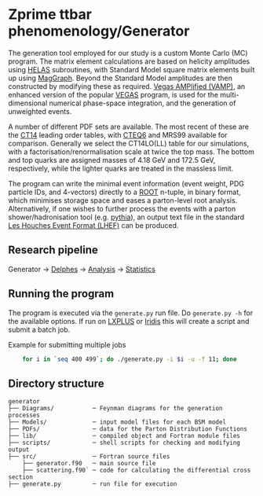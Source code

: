 # Zprime ttbar phenomenology/Generator

The generation tool employed for our study is a custom Monte Carlo (MC) program.
The matrix element calculations are based on helicity amplitudes using [HELAS](http://inspirehep.net/record/336604?ln=en) subroutines, with Standard Model square matrix elements built up using [MagGraph](http://madgraph.physics.illinois.edu). Beyond the Standard Model amplitudes are then constructed by modifying these as required. [Vegas AMPlified (VAMP)](http://www.sciencedirect.com/science/article/pii/S001046559900209X?via%3Dihub), an enhanced version of the popular [VEGAS](https://en.wikipedia.org/wiki/VEGAS_algorithm) program, is used for the multi-dimensional numerical phase-space integration, and the generation of unweighted events.

A number of different PDF sets are available.
The most recent of these are the [CT14](http://hep.pa.msu.edu/cteq/public/index.html) leading order tables, with [CTEQ6](http://hep.pa.msu.edu/cteq/public/cteq6.htmlmrs) and MRS99 available for comparison. Generally we select the CT14LO(LL) table for our simulations, with a factorisation/renormalisation scale at twice the top mass. The bottom and top quarks are assigned masses of 4.18 GeV and 172.5 GeV, respectively, while the lighter quarks are treated in the massless limit.

The program can write the minimal event information (event weight, PDG particle IDs, and 4-vectors) directly to a [ROOT](https://root.cern.ch) n-tuple, in binary format, which minimises storage space and eases a parton-level root analysis. Alternatively, if one wishes to further process the events with a parton shower/hadronisation tool (e.g. [pythia](http://home.thep.lu.se/~torbjorn/Pythia.html)), an output text file in the standard [Les Houches Event Format (LHEF)](https://arxiv.org/abs/hep-ph/0609017) can be produced.

## Research pipeline

Generator -> 
[Delphes](https://gitlab.com/zprime-ttbar-phenomenology/delphes) -> 
[Analysis](https://gitlab.com/zprime-ttbar-phenomenology/analysis) -> 
[Statistics](https://gitlab.com/zprime-ttbar-phenomenology/statistics)

## Running the program

The program is executed via the `generate.py` run file.
Do `generate.py -h` for the available options.
If run on [LXPLUS](http://information-technology.web.cern.ch/services/lxplus-service) or [Iridis](https://www.southampton.ac.uk/isolutions/staff/iridis.page) this will create a script and submit a batch job.

Example for submitting multiple jobs
```sh
    for i in `seq 400 499`; do ./generate.py -i $i -u -f 11; done
```

## Directory structure

```
generator
├── Diagrams/           ─ Feynman diagrams for the generation processes
├── Models/             ─ input model files for each BSM model
├── PDFs/               ─ data for the Parton Distribution Functions
├── lib/                ─ compiled object and Fortran module files
├── scripts/            ─ shell scripts for checking and modifying output
├── src/                ─ Fortran source files
    ├── generator.f90   ─ main source file 
    ├── scattering.f90` ─ code for calculating the differential cross section
├── generate.py         ─ run file for execution
```

